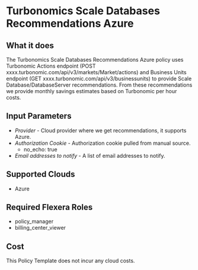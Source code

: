 # Turbonomics Scale Databases Recommendations Azure

## What it does

The Turbonomics Scale Databases Recommendations Azure policy uses Turbonomic Actions endpoint (POST xxxx.turbonomic.com/api/v3/markets/Market/actions) and Business Units endpoint (GET xxxx.turbonomic.com/api/v3/businessunits) to provide Scale Database/DatabaseServer recommendations. From these recommendations we provide monthly savings estimates based on Turbonomic per hour costs.

## Input Parameters

- *Provider* - Cloud provider where we get recommendations, it supports Azure.
- *Authorization Cookie* - Authorization cookie pulled from manual source.
  - no_echo: true
- *Email addresses to notify* - A list of email addresses to notify.

## Supported Clouds

- Azure

## Required Flexera Roles

- policy_manager
- billing_center_viewer

## Cost

This Policy Template does not incur any cloud costs.
